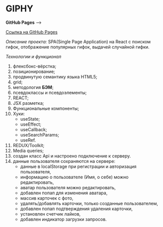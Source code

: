 # GIPHY

**GitHub Pages** -->

[Ссылка на GitHub Pages](https://danieledefoe.github.io/gifs-application/)

_Описание проекта:_ SPA(Single Page Application) на React с поиском гифок, отображение популярных гифок, выдачей случайной гифки.

_Технологии и функционал_

1.  флексбокс-вёрстка;
2.  позиционирование;
3.  продвинутую семантику языка HTML5;
4.  grid;
5.  методология **БЭМ**;
6.  псевдоклассы и псевдоэлементы;
7.  REACT;
8.  JSX разметка;
9.  Функциональные компоненты;
10. Хуки:
    - useState;
    - useEffect;
    - useCallback;
    - useSearchParams;
    - useRef.
11. REDUX/Toolkit;
12. Media queries;
13. создан класс Api и настроено подключение к серверу.
14. данные пользователя сохраняются на сервере:
    - данные в localStorage при регистрации и авторизация пользователя,
    - информацию о пользователе (Имя, о себе) можно редактировать,
    - аватар пользователя можно редактировать,
    - добавлен попап для изменения аватара,
    - массив карточек с фото,
    - удалять/добавлять карточки, только созданные пользователем,
    - добавлен попап подтверждения удаления карточки,
    - установлен счетчик лайков,
    - добавлен индикатор загрузки запросов.
